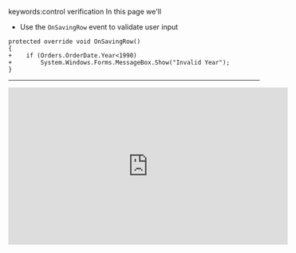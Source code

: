 ﻿keywords:control verification
In this page we'll
* Use the `OnSavingRow` event to validate user input

```csdiff
protected override void OnSavingRow()
{
+    if (Orders.OrderDate.Year<1990)
+        System.Windows.Forms.MessageBox.Show("Invalid Year");
}
```
---
<iframe width="560" height="315" src="https://www.youtube.com/embed/V7iIlaEIQkg?list=PL1DEQjXG2xnL1VKb5GvdDwxJeym7Uj6S3" frameborder="0" allowfullscreen></iframe>